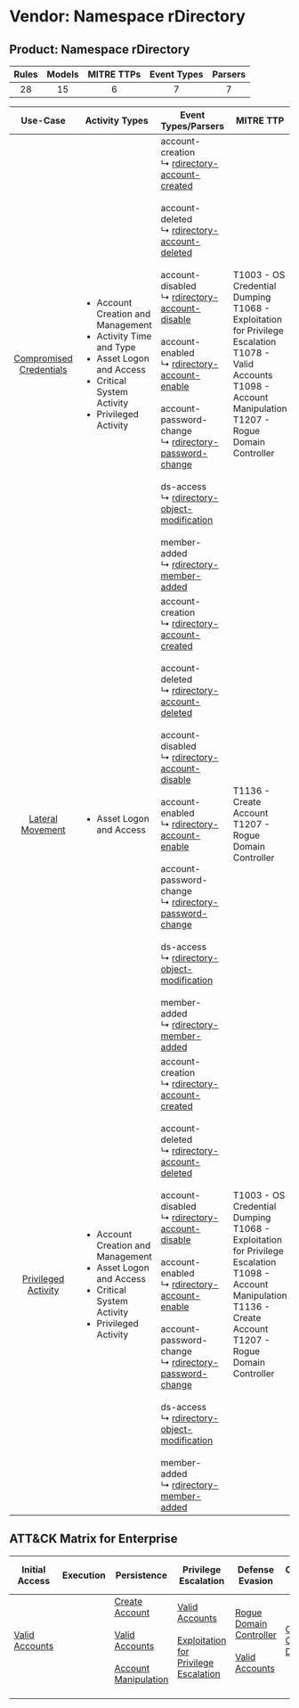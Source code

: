 Vendor: Namespace rDirectory
============================
Product: Namespace rDirectory
-----------------------------
| Rules | Models | MITRE TTPs | Event Types | Parsers |
|:-----:|:------:|:----------:|:-----------:|:-------:|
|  28   |   15   |     6      |      7      |    7    |

|                                 Use-Case                                  | Activity Types                                                                                                                                                                | Event Types/Parsers                                                                                                                                                                                                                                                                                                                                                                                                                                                                                                                                                                                                                                                                                                                                                                                                                | MITRE TTP                                                                                                                                                                       | Content                                               |
|:-------------------------------------------------------------------------:| ----------------------------------------------------------------------------------------------------------------------------------------------------------------------------- | ---------------------------------------------------------------------------------------------------------------------------------------------------------------------------------------------------------------------------------------------------------------------------------------------------------------------------------------------------------------------------------------------------------------------------------------------------------------------------------------------------------------------------------------------------------------------------------------------------------------------------------------------------------------------------------------------------------------------------------------------------------------------------------------------------------------------------------- | ------------------------------------------------------------------------------------------------------------------------------------------------------------------------------- | ----------------------------------------------------- |
| [Compromised Credentials](../UseCases/usecase_compromised_credentials.md) | <ul><li>Account Creation and Management</li><li>Activity Time  and Type</li><li>Asset Logon and Access</li><li>Critical System Activity</li><li>Privileged Activity</li></ul> |  account-creation<br> ↳ [rdirectory-account-created](../Parsers/parserContent_rdirectory-account-created.md)<br><br> account-deleted<br> ↳ [rdirectory-account-deleted](../Parsers/parserContent_rdirectory-account-deleted.md)<br><br> account-disabled<br> ↳ [rdirectory-account-disable](../Parsers/parserContent_rdirectory-account-disable.md)<br><br> account-enabled<br> ↳ [rdirectory-account-enable](../Parsers/parserContent_rdirectory-account-enable.md)<br><br> account-password-change<br> ↳ [rdirectory-password-change](../Parsers/parserContent_rdirectory-password-change.md)<br><br> ds-access<br> ↳ [rdirectory-object-modification](../Parsers/parserContent_rdirectory-object-modification.md)<br><br> member-added<br> ↳ [rdirectory-member-added](../Parsers/parserContent_rdirectory-member-added.md)<br> | T1003 - OS Credential Dumping<br>T1068 - Exploitation for Privilege Escalation<br>T1078 - Valid Accounts<br>T1098 - Account Manipulation<br>T1207 - Rogue Domain Controller<br> | <ul><li>17 Rules</li></ul><ul><li>10 Models</li></ul> |
|        [Lateral Movement](../UseCases/usecase_lateral_movement.md)        | <ul><li>Asset Logon and Access</li></ul>                                                                                                                                      |  account-creation<br> ↳ [rdirectory-account-created](../Parsers/parserContent_rdirectory-account-created.md)<br><br> account-deleted<br> ↳ [rdirectory-account-deleted](../Parsers/parserContent_rdirectory-account-deleted.md)<br><br> account-disabled<br> ↳ [rdirectory-account-disable](../Parsers/parserContent_rdirectory-account-disable.md)<br><br> account-enabled<br> ↳ [rdirectory-account-enable](../Parsers/parserContent_rdirectory-account-enable.md)<br><br> account-password-change<br> ↳ [rdirectory-password-change](../Parsers/parserContent_rdirectory-password-change.md)<br><br> ds-access<br> ↳ [rdirectory-object-modification](../Parsers/parserContent_rdirectory-object-modification.md)<br><br> member-added<br> ↳ [rdirectory-member-added](../Parsers/parserContent_rdirectory-member-added.md)<br> | T1136 - Create Account<br>T1207 - Rogue Domain Controller<br>                                                                                                                   | <ul><li>3 Rules</li></ul>                             |
|     [Privileged Activity](../UseCases/usecase_privileged_activity.md)     | <ul><li>Account Creation and Management</li><li>Asset Logon and Access</li><li>Critical System Activity</li><li>Privileged Activity</li></ul>                                 |  account-creation<br> ↳ [rdirectory-account-created](../Parsers/parserContent_rdirectory-account-created.md)<br><br> account-deleted<br> ↳ [rdirectory-account-deleted](../Parsers/parserContent_rdirectory-account-deleted.md)<br><br> account-disabled<br> ↳ [rdirectory-account-disable](../Parsers/parserContent_rdirectory-account-disable.md)<br><br> account-enabled<br> ↳ [rdirectory-account-enable](../Parsers/parserContent_rdirectory-account-enable.md)<br><br> account-password-change<br> ↳ [rdirectory-password-change](../Parsers/parserContent_rdirectory-password-change.md)<br><br> ds-access<br> ↳ [rdirectory-object-modification](../Parsers/parserContent_rdirectory-object-modification.md)<br><br> member-added<br> ↳ [rdirectory-member-added](../Parsers/parserContent_rdirectory-member-added.md)<br> | T1003 - OS Credential Dumping<br>T1068 - Exploitation for Privilege Escalation<br>T1098 - Account Manipulation<br>T1136 - Create Account<br>T1207 - Rogue Domain Controller<br> | <ul><li>24 Rules</li></ul><ul><li>15 Models</li></ul> |

ATT&CK Matrix for Enterprise
----------------------------
| Initial Access                                                      | Execution | Persistence                                                                                                                                                                                                     | Privilege Escalation                                                                                                                                          | Defense Evasion                                                                                                                                 | Credential Access                                                          | Discovery | Lateral Movement | Collection | Command and Control | Exfiltration | Impact |
| ------------------------------------------------------------------- | --------- | --------------------------------------------------------------------------------------------------------------------------------------------------------------------------------------------------------------- | ------------------------------------------------------------------------------------------------------------------------------------------------------------- | ----------------------------------------------------------------------------------------------------------------------------------------------- | -------------------------------------------------------------------------- | --------- | ---------------- | ---------- | ------------------- | ------------ | ------ |
| [Valid Accounts](https://attack.mitre.org/techniques/T1078)<br><br> |           | [Create Account](https://attack.mitre.org/techniques/T1136)<br><br>[Valid Accounts](https://attack.mitre.org/techniques/T1078)<br><br>[Account Manipulation](https://attack.mitre.org/techniques/T1098)<br><br> | [Valid Accounts](https://attack.mitre.org/techniques/T1078)<br><br>[Exploitation for Privilege Escalation](https://attack.mitre.org/techniques/T1068)<br><br> | [Rogue Domain Controller](https://attack.mitre.org/techniques/T1207)<br><br>[Valid Accounts](https://attack.mitre.org/techniques/T1078)<br><br> | [OS Credential Dumping](https://attack.mitre.org/techniques/T1003)<br><br> |           |                  |            |                     |              |        |